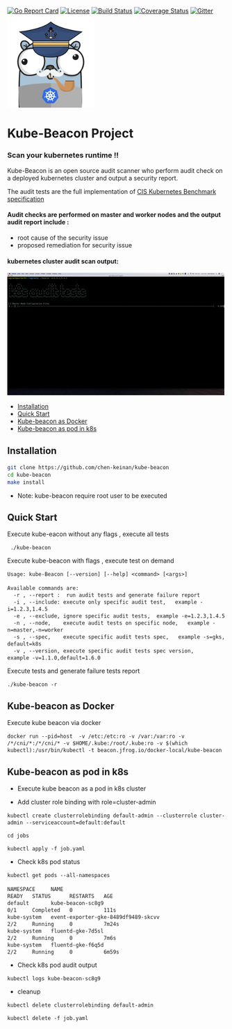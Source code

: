 [![Go Report Card](https://goreportcard.com/badge/github.com/chen-keinan/beacon)](https://goreportcard.com/report/github.com/chen-keinan/beacon)
[![License](https://img.shields.io/badge/License-Apache%202.0-blue.svg)](https://github.com/chen-keinan/beacon/blob/main/LICENSE)
[![Build Status](https://travis-ci.com/chen-keinan/kube-beacon.svg?branch=main)](https://travis-ci.com/chen-keinan/kube-beacon)
[![Coverage Status](https://coveralls.io/repos/github/chen-keinan/kube-beacon/badge.svg?branch=main)](https://coveralls.io/github/chen-keinan/kube-beacon?branch=main)
[![Gitter](https://badges.gitter.im/kube-beacon/community.svg)](https://gitter.im/kube-beacon/community?utm_source=badge&utm_medium=badge&utm_campaign=pr-badge)
<br><img src="./pkg/images/beacon-gopher.png" width="200" alt="kube-beacon logo"><br>

# Kube-Beacon Project
###  Scan your kubernetes runtime !!
Kube-Beacon is an open source audit scanner who perform audit check on a deployed kubernetes cluster and output a security report.

The audit tests are the full implementation of [CIS Kubernetes Benchmark specification](https://www.cisecurity.org/benchmark/kubernetes/) <br>

#### Audit checks are performed  on master and worker nodes and the output audit report include :
* root cause of the security issue
* proposed remediation for security issue

#### kubernetes cluster audit scan output: 
![k8s audit](./pkg/images/beacon.gif) 

* [Installation](#installation)
* [Quick Start](#quick-start)
* [Kube-beacon as Docker](#Kube-beacon-as-Docker)
* [Kube-beacon as pod in k8s](#Kube-beacon-as-pod-in-k8s)


## Installation

```sh
git clone https://github.com/chen-keinan/kube-beacon
cd kube-beacon
make install
```

- Note: kube-beacon require root user to be executed

## Quick Start

Execute kube-eacon without any flags , execute all tests 
```
 ./kube-beacon 

```

Execute kube-beacon  with flags , execute test on demand

```
Usage: kube-Beacon [--version] [--help] <command> [<args>]

Available commands are:
  -r , --report :  run audit tests and generate failure report
  -i , --include: execute only specific audit test,   example -i=1.2.3,1.4.5
  -e , --exclude, ignore specific audit tests,  example -e=1.2.3,1.4.5
  -n , --node,    execute audit tests on specific node,   example -n=master,-n=worker
  -s , --spec,    execute specific audit tests spec,   example -s=gks, default=k8s
  -v , --version, execute specific audit tests spec version,    example -v=1.1.0,default=1.6.0
```

Execute tests and generate failure tests report

```
./kube-beacon -r
```

## Kube-beacon as Docker

Execute kube beacon via docker 

```
docker run --pid=host  -v /etc:/etc:ro -v /var:/var:ro -v /*/cni/*:/*/cni/* -v $HOME/.kube:/root/.kube:ro -v $(which kubectl):/usr/bin/kubectl -t beacon.jfrog.io/docker-local/kube-beacon
```

## Kube-beacon as pod in k8s

- Execute kube beacon as a pod in k8s cluster

- Add cluster role binding with role=cluster-admin
```
kubectl create clusterrolebinding default-admin --clusterrole cluster-admin --serviceaccount=default:default
```
```
cd jobs
```
```
kubectl apply -f job.yaml
```

- Check k8s pod status
```
kubectl get pods --all-namespaces

NAMESPACE     NAME                                                        READY   STATUS      RESTARTS   AGE
default       kube-beacon-sc8g9                                           0/1     Completed   0          111s
kube-system   event-exporter-gke-8489df9489-skcvv                         2/2     Running     0          7m24s
kube-system   fluentd-gke-7d5sl                                           2/2     Running     0          7m6s
kube-system   fluentd-gke-f6q5d                                           2/2     Running     0          6m59s
```

- Check k8s pod audit output
```
kubectl logs kube-beacon-sc8g9 
```

- cleanup
```
kubectl delete clusterrolebinding default-admin
```
```
kubectl delete -f job.yaml
```
